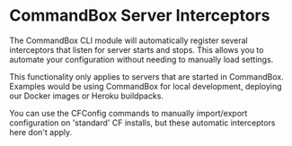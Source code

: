 # CommandBox Server Interceptors

The CommandBox CLI module will automatically register several interceptors that listen for server starts and stops.  This allows you to automate your configuration without needing to manually load settings.

This functionality only applies to servers that are started in CommandBox.  Examples would be using CommandBox for local development, deploying our Docker images or Heroku buildpacks.

You can use the CFConfig commands to manually import/export configuration on 'standard' CF installs, but these automatic interceptors here don't apply.  